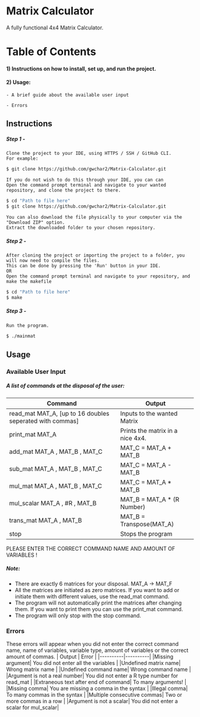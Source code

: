 # Matrix Calculator
 A fully functional 4x4 Matrix Calculator.

# Table of Contents
#### 1) Instructions on how to install, set up, and run the project.

#### 2) Usage:

    - A brief guide about the available user input

    - Errors

## Instructions
##### Step 1 -

    Clone the project to your IDE, using HTTPS / SSH / GitHub CLI.
    For example:
```bash
$ git clone https://github.com/gwchar2/Matrix-Calculator.git
```
    If you do not wish to do this through your IDE, you can can
    Open the command prompt terminal and navigate to your wanted repository, and clone the project to there.
```bash   
$ cd "Path to file here"
$ git clone https://github.com/gwchar2/Matrix-Calculator.git
```  
    
    You can also download the file physically to your computer via the "Download ZIP" option.    
    Extract the downloaded folder to your chosen repository.

##### Step 2 -

    After cloning the project or importing the project to a folder, you will now need to compile the files.
    This can be done by pressing the 'Run' button in your IDE. 
    OR
    Open the command prompt terminal and navigate to your repository, and make the makefile
```bash   
$ cd "Path to file here"
$ make
```   

##### Step 3 -

    Run the program.
```bash   
$ ./mainmat
```            

## Usage  
### Available User Input

##### A list of commands at the disposal of the user:

| Command | Output |
|----------|----------|
| read_mat MAT_A, [up to 16 doubles seperated with commas] | Inputs to the wanted Matrix |
| print_mat MAT_A              |  Prints the matrix in a nice 4x4. |
| add_mat MAT_A , MAT_B , MAT_C    |   MAT_C = MAT_A + MAT_B |
| sub_mat MAT_A , MAT_B , MAT_C    |   MAT_C = MAT_A - MAT_B |
| mul_mat MAT_A , MAT_B , MAT_C    |   MAT_C = MAT_A * MAT_B |
| mul_scalar MAT_A , #R , MAT_B    |   MAT_B = MAT_A * (R Number)    |
| trans_mat MAT_A , MAT_B       |   MAT_B = Transpose(MAT_A)|
| stop                         |   Stops the program |

PLEASE ENTER THE CORRECT COMMAND NAME AND AMOUNT OF VARIABLES ! 
##### Note:
- There are exactly 6 matrices for your disposal. MAT_A -> MAT_F
- All the matrices are initiated as zero matrices. If you want to add or initiate them with different values, use the read_mat command.
- The program will not automatically print the matrices after changing them. If you want to print them you can use the print_mat command.
- The program will only stop with the stop command.

### Errors
These errors will appear when you did not enter the correct command name, name of variables, variable type, amount of variables or the correct amount of commas.
| Output | Error |
|----------|----------|
|Missing argument| You did not enter all the variables |
|Undefined matrix name| Wrong matrix name |
|Undefined command name| Wrong command name |
|Argument is not a real number| You did not enter a R type number for read_mat |
|Extraneous text after end of command| To many arguments! |
|Missing comma| You are missing a comma in the syntax |
|Illegal comma| To many commas in the syntax |
|Multiple consecutive commas| Two or more commas in a row |
|Argument is not a scalar| You did not enter a scalar for mul_scalar|



